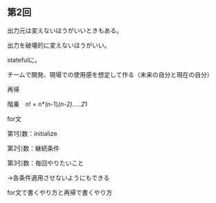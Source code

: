 ## 第2回
出力元は変えないほうがいいときもある。

出力を破壊的に変えないほうがいい。

statefulに。

チームで開発、現場での使用感を想定して作る（未来の自分と現在の自分）



再帰

階乗　n! = n*(n-1)*(n-2).....2*1



for文

第1引数：initialize

第2引数：継続条件

第3引数：毎回やりたいこと

→各条件適用させないようにもできる



for文で書くやり方と再帰で書くやり方
